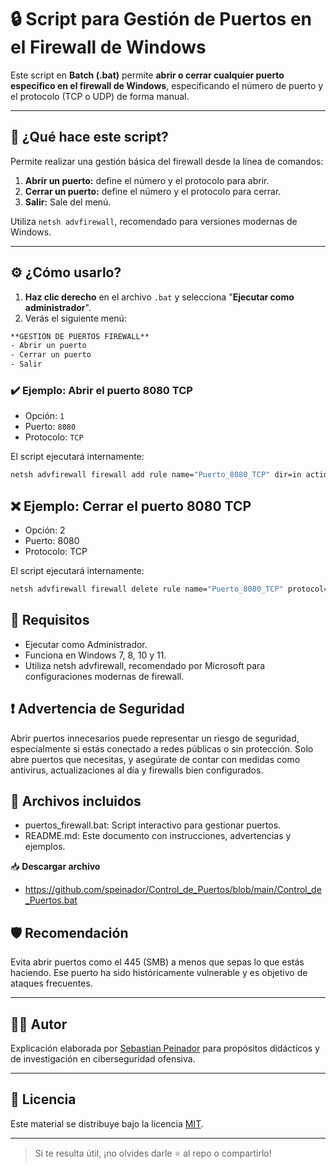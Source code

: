 # 🔒 Script para Gestión de Puertos en el Firewall de Windows

Este script en **Batch (.bat)** permite **abrir o cerrar cualquier puerto específico en el firewall de Windows**, especificando el número de puerto y el protocolo (TCP o UDP) de forma manual.

---

## 🧰 ¿Qué hace este script?

Permite realizar una gestión básica del firewall desde la línea de comandos:

1. **Abrir un puerto:** define el número y el protocolo para abrir.
2. **Cerrar un puerto:** define el número y el protocolo para cerrar.
3. **Salir:** Sale del menú.

Utiliza `netsh advfirewall`, recomendado para versiones modernas de Windows.

---

## ⚙️ ¿Cómo usarlo?

1. **Haz clic derecho** en el archivo `.bat` y selecciona "**Ejecutar como administrador**".
2. Verás el siguiente menú:
```cmd
**GESTIÓN DE PUERTOS FIREWALL**
- Abrir un puerto
- Cerrar un puerto
- Salir
```


### ✔️ Ejemplo: Abrir el puerto 8080 TCP

- Opción: `1`
- Puerto: `8080`
- Protocolo: `TCP`

El script ejecutará internamente:
```cmd
netsh advfirewall firewall add rule name="Puerto_8080_TCP" dir=in action=allow protocol=TCP localport=8080
```

## ❌ **Ejemplo: Cerrar el puerto 8080 TCP**
- Opción: 2
- Puerto: 8080
- Protocolo: TCP

El script ejecutará internamente:
```cmd
netsh advfirewall firewall delete rule name="Puerto_8080_TCP" protocol=TCP localport=8080
```
## 📎 **Requisitos**
- Ejecutar como Administrador.
- Funciona en Windows 7, 8, 10 y 11.
- Utiliza netsh advfirewall, recomendado por Microsoft para configuraciones modernas de firewall.

## ❗ **Advertencia de Seguridad**
Abrir puertos innecesarios puede representar un riesgo de seguridad, especialmente si estás conectado a redes públicas o sin protección. Solo abre puertos que necesitas, y asegúrate de contar con medidas como antivirus, actualizaciones al día y firewalls bien configurados.

## 📁 **Archivos incluidos**
- puertos_firewall.bat: Script interactivo para gestionar puertos.
- README.md: Este documento con instrucciones, advertencias y ejemplos.

📥 **Descargar archivo**
- https://github.com/speinador/Control_de_Puertos/blob/main/Control_de_Puertos.bat

## 🛡️ **Recomendación**
Evita abrir puertos como el 445 (SMB) a menos que sepas lo que estás haciendo. Ese puerto ha sido históricamente vulnerable y es objetivo de ataques frecuentes.

---

## 🧑‍🏫 Autor

Explicación elaborada por [Sebastian Peinador](https://www.linkedin.com/in/sebastian-j-peinador/) para propósitos didácticos y de investigación en ciberseguridad ofensiva.

---

## 📄 Licencia

Este material se distribuye bajo la licencia [MIT](LICENSE).

---

> Si te resulta útil, ¡no olvides darle ⭐ al repo o compartirlo!
